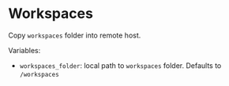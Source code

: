 # Workspaces

Copy `workspaces` folder into remote host.

Variables:

- `workspaces_folder`: local path to `workspaces` folder. Defaults to `/workspaces`
